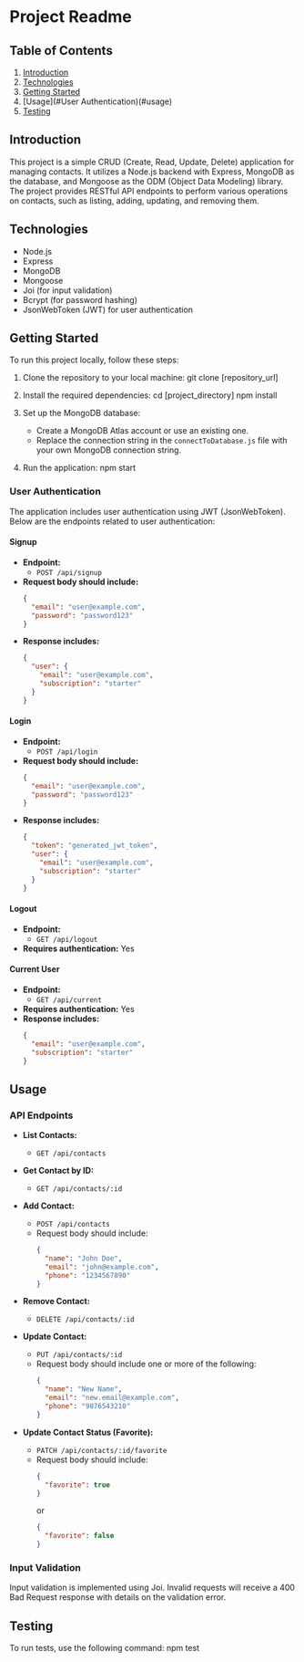 # Project Readme

## Table of Contents 
1. [Introduction](#introduction)
2. [Technologies](#technologies)
3. [Getting Started](#getting-started)
4. [Usage](#User Authentication)(#usage)
5. [Testing](#testing)

## Introduction
This project is a simple CRUD (Create, Read, Update, Delete) application for managing contacts. It utilizes a Node.js backend with Express, MongoDB as the database, and Mongoose as the ODM (Object Data Modeling) library. The project provides RESTful API endpoints to perform various operations on contacts, such as listing, adding, updating, and removing them.

## Technologies
- Node.js
- Express
- MongoDB
- Mongoose
- Joi (for input validation)
- Bcrypt (for password hashing)
- JsonWebToken (JWT) for user authentication

## Getting Started
To run this project locally, follow these steps:

1. Clone the repository to your local machine:
    git clone [repository_url]
    

2. Install the required dependencies:
    cd [project_directory]
    npm install
 

3. Set up the MongoDB database:
   - Create a MongoDB Atlas account or use an existing one.
   - Replace the connection string in the `connectToDatabase.js` file with your own MongoDB connection string.

4. Run the application:
    npm start


 ### User Authentication
The application includes user authentication using JWT (JsonWebToken). Below are the endpoints related to user authentication:

#### Signup
- **Endpoint:**
  - `POST /api/signup`
- **Request body should include:**
    ```json
    {
      "email": "user@example.com",
      "password": "password123"
    }
    ```
- **Response includes:**
    ```json
    {
      "user": {
        "email": "user@example.com",
        "subscription": "starter"
      }
    }
    ```

#### Login
- **Endpoint:**
  - `POST /api/login`
- **Request body should include:**
    ```json
    {
      "email": "user@example.com",
      "password": "password123"
    }
    ```
- **Response includes:**
    ```json
    {
      "token": "generated_jwt_token",
      "user": {
        "email": "user@example.com",
        "subscription": "starter"
      }
    }
    ```

#### Logout
- **Endpoint:**
  - `GET /api/logout`
- **Requires authentication:** Yes

#### Current User
- **Endpoint:**
  - `GET /api/current`
- **Requires authentication:** Yes
- **Response includes:**
    ```json
    {
      "email": "user@example.com",
      "subscription": "starter"
    }
    ```


## Usage
### API Endpoints
- **List Contacts:**
  - `GET /api/contacts`

- **Get Contact by ID:**
  - `GET /api/contacts/:id`

- **Add Contact:**
  - `POST /api/contacts`
  - Request body should include:
    ```json
    {
      "name": "John Doe",
      "email": "john@example.com",
      "phone": "1234567890"
    }
    ```

- **Remove Contact:**
  - `DELETE /api/contacts/:id`

- **Update Contact:**
  - `PUT /api/contacts/:id`
  - Request body should include one or more of the following:
    ```json
    {
      "name": "New Name",
      "email": "new.email@example.com",
      "phone": "9876543210"
    }
    ```

- **Update Contact Status (Favorite):**
  - `PATCH /api/contacts/:id/favorite`
  - Request body should include:
    ```json
    {
      "favorite": true
    }
    ```
    or
    ```json
    {
      "favorite": false
    }
    ```

### Input Validation
Input validation is implemented using Joi. Invalid requests will receive a 400 Bad Request response with details on the validation error.

## Testing
To run tests, use the following command:
npm test

